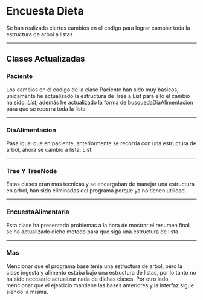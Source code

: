# Encuesta Dieta
Se han realizado ciertos cambios en el codigo para lograr cambiar toda la estructura de arbol a listas
___
## Clases Actualizadas
### Paciente
Los cambios en el codigo de la clase Paciente han sido muy basicos, unicamente he actualizado la estructura de Tree a List para ello el cambio ha sido:
*List<DiaAlimentacion>*, además he actualizado la forma de busquedaDiaAlimentacion para que se recorra toda la lista.
___
### DiaAlimentacion
Pasa igual que en paciente, anteriormente se recorria con una estructura de arbol, ahora se cambio a lista: List<Ingesta>.
___
### Tree Y TreeNode
Estas clases eran mas tecnicas y se encargaban de manejar una estructura en arbol, han sido eliminadas del programa porque ya no tienen utilidad.
___
### EncuestaAlimentaria
Esta clase ha presentado problemas a la hora de mostrar el resumen final, se ha actualizado dicho metodo para que siga una estructura de lista.
___
### Mas
Mencionar que el programa base tenia una estructura de arbol, pero la clase ingesta y alimento estaba bajo una estructura de listas, 
por lo tanto no ha sido necesario actualizar nada de dichas clases.
Por otro lado, mencionar que el ejercicio mantiene las bases anteriores y la interfaz sigue siendo la misma.
